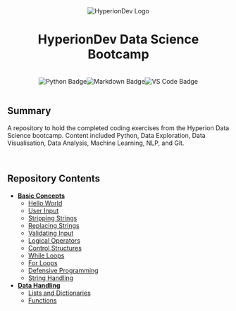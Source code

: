 <div align="center">

<img src="https://media.licdn.com/dms/image/C4D0BAQHpevQvs8LmdQ/company-logo_200_200/0/1669891735209?e=1690416000&v=beta&t=38urfUIvs3AOtsJx4vjFsLwWd7YG9QzG5ZG_CAtqJr4" alt="HyperionDev Logo" />

# <center>HyperionDev Data Science Bootcamp</center>


<br>
<img src="https://img.shields.io/badge/Python-3F74A1?style=for-the-badge&logo=python&logoColor=white" alt="Python Badge" /><img src="https://img.shields.io/badge/Markdown-E65000?style=for-the-badge&logo=markdown&logoColor=white" alt="Markdown Badge" /><img src="https://img.shields.io/badge/VS_Code-0097E7?style=for-the-badge&logo=visual%20studio%20code&logoColor=white" alt="VS Code Badge" />
</div>

<br>

## **Summary**

A repository to hold the completed coding exercises from the Hyperion Data Science bootcamp. Content included Python, Data Exploration, Data Visualisation, Data Analysis, Machine Learning, NLP, and Git.

<br>

## **Repository Contents**

- [**Basic Concepts**](https://github.com/neoreuvenla/hyperion-datascience/tree/main/basic%20concepts)
    * [Hello World](https://github.com/neoreuvenla/hyperion-datascience/blob/main/basic%20concepts/01%20hello%20world.py)
    * [User Input](https://github.com/neoreuvenla/hyperion-datascience/blob/main/basic%20concepts/02%20user%20input.py)
    * [Stripping Strings](https://github.com/neoreuvenla/hyperion-datascience/blob/main/basic%20concepts/03%20stripping%20strings.py)
    * [Replacing Strings](https://github.com/neoreuvenla/hyperion-datascience/blob/main/basic%20concepts/04%20replacing%20strings.py)
    * [Validating Input](https://github.com/neoreuvenla/hyperion-datascience/blob/main/basic%20concepts/05%20validating%20input.py)
    * [Logical Operators](https://github.com/neoreuvenla/hyperion-datascience/blob/main/basic%20concepts/06%20logical%20operators.py)
    * [Control Structures](https://github.com/neoreuvenla/hyperion-datascience/blob/main/basic%20concepts/07%20control%20structures.py)
    * [While Loops](https://github.com/neoreuvenla/hyperion-datascience/blob/main/basic%20concepts/08%20while%20loops.py)
    * [For Loops](https://github.com/neoreuvenla/hyperion-datascience/blob/main/basic%20concepts/09%20for%20loops.py)
    * [Defensive Programming](https://github.com/neoreuvenla/hyperion-datascience/blob/main/basic%20concepts/10%20defensive%20programming.py)
    * [String Handling](https://github.com/neoreuvenla/hyperion-datascience/blob/main/basic%20concepts/11%20string%20handling.py)
- [**Data Handling**](https://github.com/neoreuvenla/hyperion-datascience/tree/main/data%20handling)
    * [Lists and Dictionaries](https://github.com/neoreuvenla/hyperion-datascience/blob/main/data%20handling/01%20lists%20and%20dictionaries.py)
    * [Functions](https://github.com/neoreuvenla/hyperion-datascience/blob/main/data%20handling/02%20functions.py)